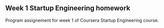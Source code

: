 Week 1 Startup Engineering homework
-----------------------------------

Program assignement for week 1 of Coursera Startup Engineering course.
